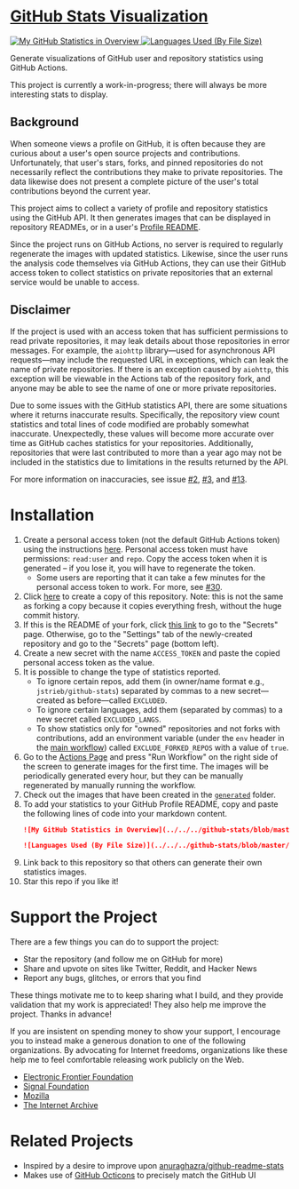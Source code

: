 # [GitHub Stats Visualization][stats-project]

[
   ![My GitHub Statistics in Overview](../../../github-stats/blob/master/generated/overview.svg)
   ![Languages Used (By File Size)](../../../github-stats/blob/master/generated/languages.svg)
][my-stats]

Generate visualizations of GitHub user and repository statistics using GitHub
Actions.

This project is currently a work-in-progress; there will always be more
interesting stats to display.

## Background

When someone views a profile on GitHub, it is often because they are curious
about a user's open source projects and contributions. Unfortunately, that
user's stars, forks, and pinned repositories do not necessarily reflect the
contributions they make to private repositories. The data likewise does not
present a complete picture of the user's total contributions beyond the current
year.

This project aims to collect a variety of profile and repository statistics
using the GitHub API. It then generates images that can be displayed in
repository READMEs, or in a user's [Profile README][profiles-README].

Since the project runs on GitHub Actions, no server is required to regularly
regenerate the images with updated statistics. Likewise, since the user runs
the analysis code themselves via GitHub Actions, they can use their GitHub
access token to collect statistics on private repositories that an external
service would be unable to access.

## Disclaimer

If the project is used with an access token that has sufficient permissions to
read private repositories, it may leak details about those repositories in
error messages. For example, the `aiohttp` library—used for asynchronous API
requests—may include the requested URL in exceptions, which can leak the name
of private repositories. If there is an exception caused by `aiohttp`, this
exception will be viewable in the Actions tab of the repository fork, and
anyone may be able to see the name of one or more private repositories.

Due to some issues with the GitHub statistics API, there are some situations
where it returns inaccurate results. Specifically, the repository view count
statistics and total lines of code modified are probably somewhat inaccurate.
Unexpectedly, these values will become more accurate over time as GitHub
caches statistics for your repositories. Additionally, repositories that were
last contributed to more than a year ago may not be included in the statistics
due to limitations in the results returned by the API.

For more information on inaccuracies, see issue [#2][issue-2], [#3][issue-3],
and [#13][issue-13].

# Installation

<!-- TODO: Add details and screenshots -->

1. Create a personal access token (not the default GitHub Actions token) using
   the instructions
   [here][gen-PAT].
   Personal access token must have permissions: `read:user` and `repo`. Copy
   the access token when it is generated – if you lose it, you will have to
   regenerate the token.
   - Some users are reporting that it can take a few minutes for the personal
     access token to work. For more, see 
     [#30][issue-30].
2. Click [here][copy-this-repo] to create a
   copy of this repository. Note: this is not the same as forking a copy
   because it copies everything fresh, without the huge commit history. 
3. If this is the README of your fork, click [this
   link][secrets] to go to the "Secrets" page.
   Otherwise, go to the "Settings" tab of the newly-created repository and go
   to the "Secrets" page (bottom left).
4. Create a new secret with the name `ACCESS_TOKEN` and paste the copied
   personal access token as the value.
5. It is possible to change the type of statistics reported.
   - To ignore certain repos, add them (in owner/name format e.g.,
     `jstrieb/github-stats`) separated by commas to a new secret—created as
     before—called `EXCLUDED`.
   - To ignore certain languages, add them (separated by commas) to a new
     secret called `EXCLUDED_LANGS`.
   - To show statistics only for "owned" repositories and not forks with
     contributions, add an environment variable (under the `env` header in the
     [main
     workflow][workflow-main])
     called `EXCLUDE_FORKED_REPOS` with a value of `true`.
6. Go to the [Actions
   Page][workflow-gen-viz] and press "Run
   Workflow" on the right side of the screen to generate images for the first
   time. The images will be periodically generated every hour, but they can be
   manually regenerated by manually running the workflow.
7. Check out the images that have been created in the [`generated`][generated]
   folder.
8. To add your statistics to your GitHub Profile README, copy and paste the following 
   lines of code into your markdown content. <!-- Change the `username` value to your GitHub 
   username. -->
   ```md
   ![My GitHub Statistics in Overview](../../../github-stats/blob/master/generated/overview.svg)
   ```
   ```md
   ![Languages Used (By File Size)](../../../github-stats/blob/master/generated/languages.svg)
   ```
9. Link back to this repository so that others can generate their own
   statistics images.
10. Star this repo if you like it!


# Support the Project

There are a few things you can do to support the project:

- Star the repository (and follow me on GitHub for more)
- Share and upvote on sites like Twitter, Reddit, and Hacker News
- Report any bugs, glitches, or errors that you find

These things motivate me to to keep sharing what I build, and they provide
validation that my work is appreciated! They also help me improve the
project. Thanks in advance!

If you are insistent on spending money to show your support, I encourage you to
instead make a generous donation to one of the following organizations. By advocating
for Internet freedoms, organizations like these help me to feel comfortable
releasing work publicly on the Web.

- [Electronic Frontier Foundation][EFF]
- [Signal Foundation][signal]
- [Mozilla][moz]
- [The Internet Archive][web-archive]


# Related Projects

- Inspired by a desire to improve upon
  [anuraghazra/github-readme-stats][github-readme-stats]
- Makes use of [GitHub Octicons][octicons] to precisely match the GitHub UI

[workflow-main]: ./.github/workflows/main.yml

[my-stats]: ../../
[generated]: ../../tree/master/generated

[secrets]: ../../settings/secrets/actions
[workflow-gen-viz]: [../../actions?query=workflow%3A"Generate+Stats+Images"

[stats-project]: https://github.com/jstrieb/github-stats
[issue-2]: https://github.com/jstrieb/github-stats/issues/2
[issue-3]: https://github.com/jstrieb/github-stats/issues/3
[issue-13]: https://github.com/jstrieb/github-stats/issues/13
[issue-30]: https://github.com/jstrieb/github-stats/issues/30
[copy-this-repo]: https://github.com/jstrieb/github-stats/generate

[profiles-README]: https://docs.github.com/en/github/setting-up-and-managing-your-github-profile/managing-your-profile-readme
[gen-PAT]: https://docs.github.com/en/github/authenticating-to-github/creating-a-personal-access-token

[EFF]: https://supporters.eff.org/donate/
[signal]: https://signal.org/donate/
[moz]: https://donate.mozilla.org/en-US/
[web-archive]: https://archive.org/donate/index.php

[github-readme-stats]: https://github.com/anuraghazra/github-readme-stats
[octicons]: https://primer.style/octicons/
